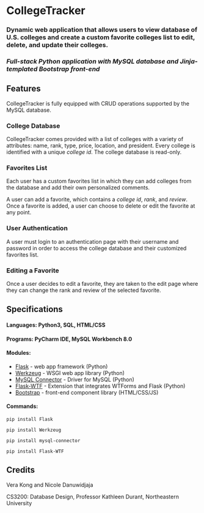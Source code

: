 # CollegeTracker
### Dynamic web application that allows users to view database of U.S. colleges and create a custom favorite colleges list to edit, delete, and update their colleges.

### *Full-stack Python application with MySQL database and Jinja-templated Bootstrap front-end*

## Features
CollegeTracker is fully equipped with CRUD operations supported by the MySQL database.

### College Database
CollegeTracker comes provided with a list of colleges with a variety of attributes: name, rank, type, price, location, and president. Every college is identified with a unique _college id_. The college database is read-only. 

### Favorites List
Each user has a custom favorites list in which they can add colleges from the database and add their own personalized comments.

A user can add a favorite, which contains a _college id_, _rank_, and _review_. Once a favorite is added, a user can choose to delete or edit the favorite at any point.

### User Authentication
A user must login to an authentication page with their username and password in order to access the college database and their customized favorites list.

### Editing a Favorite
Once a user decides to edit a favorite, they are taken to the edit page where they can change the rank and review of the selected favorite.


## Specifications

#### Languages: Python3, SQL, HTML/CSS

#### Programs: PyCharm IDE, MySQL Workbench 8.0

#### Modules:
* [Flask](https://pypi.org/project/Flask/) - web app framework (Python)
* [Werkzeug](https://pypi.org/project/Werkzeug/) - WSGI web app library (Python)
* [MySQL Connector](https://www.mysql.com/products/connector/) - Driver for MySQL (Python)
* [Flask-WTF](https://flask-wtf.readthedocs.io/en/stable/install.html) - Extension that integrates WTForms and Flask (Python)
* [Bootstrap](https://getbootstrap.com/) - front-end component library (HTML/CSS/JS) 

#### Commands:

`pip install Flask`

`pip install Werkzeug`

`pip install mysql-connector`

`pip install Flask-WTF`

## Credits
Vera Kong and Nicole Danuwidjaja

CS3200: Database Design, Professor Kathleen Durant, Northeastern University


